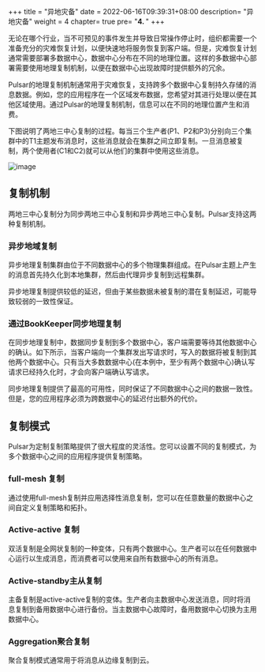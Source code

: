 
+++
title = "异地灾备"
date =  2022-06-16T09:39:31+08:00
description= "异地灾备"
weight = 4
chapter= true
pre= "<b>4. </b>"
+++

无论在哪个行业，当不可预见的事件发生并导致日常操作停止时，组织都需要一个准备充分的灾难恢复计划，以便快速地将服务恢复到客户端。但是，灾难恢复计划通常需要部署多数据中心，数据中心分布在不同的地理位置。这样的多数据中心部署需要使用地理复制机制，以便在数据中心出现故障时提供额外的冗余。

Pulsar的地理复制机制通常用于灾难恢复，支持跨多个数据中心复制持久存储的消息数据。例如，您的应用程序在一个区域发布数据，您希望对其进行处理以便在其他区域使用。通过Pulsar的地理复制机制，信息可以在不同的地理位置产生和消费。

下图说明了两地三中心复制的过程。每当三个生产者(P1、P2和P3)分别向三个集群中的T1主题发布消息时，这些消息就会在集群之间立即复制。一旦消息被复制，两个使用者(C1和C2)就可以从他们的集群中使用这些消息。

![image](../images/full-mesh-replication.svg)

## 复制机制

两地三中心复制分为同步两地三中心复制和异步两地三中心复制。Pulsar支持这两种复制机制。

### 异步地域复制

异步地理复制集群由位于不同数据中心的多个物理集群组成。在Pulsar主题上产生的消息首先持久化到本地集群，然后由代理异步复制到远程集群。

异步地理复制提供较低的延迟，但由于某些数据未被复制的潜在复制延迟，可能导致较弱的一致性保证。

### 通过BookKeeper同步地理复制

在同步地理复制中，数据同步复制到多个数据中心，客户端需要等待其他数据中心的确认。如下所示，当客户端向一个集群发出写请求时，写入的数据将被复制到其他两个数据中心。只有当大多数数据中心(在本例中，至少有两个数据中心)确认写请求已经持久化时，才会向客户端确认写请求。

同步地理复制提供了最高的可用性，同时保证了不同数据中心之间的数据一致性。但是，您的应用程序必须为跨数据中心的延迟付出额外的代价。


## 复制模式

Pulsar为定制复制策略提供了很大程度的灵活性。您可以设置不同的复制模式，为多个数据中心之间的应用程序提供复制策略。

### full-mesh 复制

通过使用full-mesh复制并应用选择性消息复制，您可以在任意数量的数据中心之间自定义复制策略和拓扑。

### Active-active 复制

双活复制是全网状复制的一种变体，只有两个数据中心。生产者可以在任何数据中心运行以生成消息，而消费者可以使用来自所有数据中心的所有消息。

### Active-standby主从复制

主备复制是active-active复制的变体。生产者向主数据中心发送消息，同时将消息复制到备用数据中心进行备份。当主数据中心故障时，备用数据中心切换为主用数据中心。

### Aggregation聚合复制

聚合复制模式通常用于将消息从边缘复制到云。
